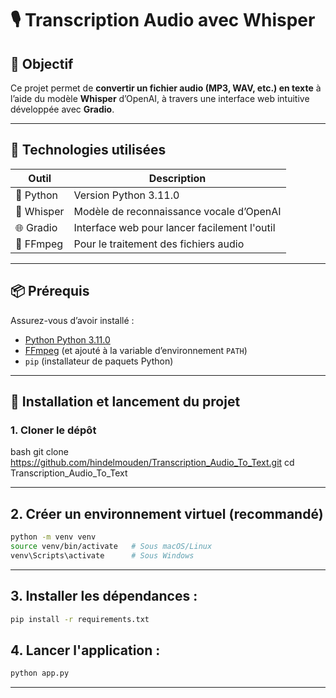 # 🎙️ Transcription Audio avec Whisper

## 🎯 Objectif
Ce projet permet de **convertir un fichier audio (MP3, WAV, etc.) en texte** à l’aide du modèle **Whisper** d’OpenAI, à travers une interface web intuitive développée avec **Gradio**.

---

## 🧰 Technologies utilisées

| Outil        | Description                                |
|--------------|--------------------------------------------|
| 🐍 Python     | Version Python 3.11.0                    |
| 🧠 Whisper    | Modèle de reconnaissance vocale d’OpenAI   |
| 🌐 Gradio    | Interface web pour lancer facilement l'outil |
| 🎵 FFmpeg    | Pour le traitement des fichiers audio       |

---

## 📦 Prérequis

Assurez-vous d’avoir installé :

- [Python Python 3.11.0](https://www.python.org/downloads/)
- [FFmpeg](https://ffmpeg.org/download.html) (et ajouté à la variable d’environnement `PATH`)
- `pip` (installateur de paquets Python)

---

## 🚀 Installation et lancement du projet

### 1. Cloner le dépôt

bash
git clone https://github.com/hindelmouden/Transcription_Audio_To_Text.git
cd Transcription_Audio_To_Text

---

## 2. Créer un environnement virtuel (recommandé)

```bash
python -m venv venv
source venv/bin/activate   # Sous macOS/Linux
venv\Scripts\activate      # Sous Windows
```

----

## 3. Installer les dépendances :

```bash
pip install -r requirements.txt
```

## 4. Lancer l'application :

```bash
python app.py
```

----


